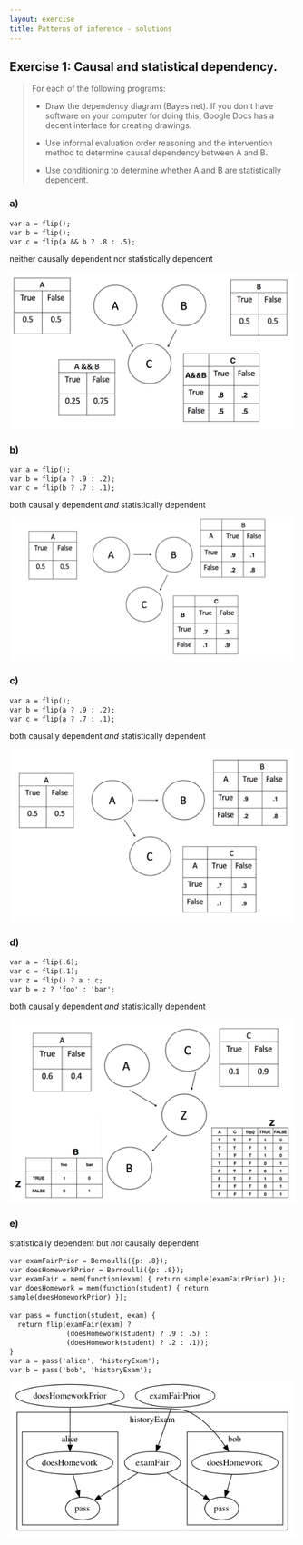```yaml
---
layout: exercise
title: Patterns of inference - solutions
---
```


## Exercise 1: Causal and statistical dependency.

> For each of the following programs:
> 
> * Draw the dependency diagram (Bayes net). If you don't have software on your computer for doing this, Google Docs has a decent interface for creating drawings.
> 
> * Use informal evaluation order reasoning and the intervention method to determine causal dependency between A and B.
> 
> * Use conditioning to determine whether A and B are statistically dependent.

### a)

~~~~ 
var a = flip();
var b = flip();
var c = flip(a && b ? .8 : .5);
~~~~

neither causally dependent nor statistically dependent

![](../assets/img/04_01_a.png)

### b)

~~~~ 
var a = flip();
var b = flip(a ? .9 : .2);
var c = flip(b ? .7 : .1);
~~~~

both causally dependent *and* statistically dependent

![](../assets/img/04_01_b.png)

### c)

~~~~ 
var a = flip();
var b = flip(a ? .9 : .2);
var c = flip(a ? .7 : .1);
~~~~

both causally dependent *and* statistically dependent

![](../assets/img/04_01_c.png)

### d)

~~~~ 
var a = flip(.6);
var c = flip(.1);
var z = flip() ? a : c;
var b = z ? 'foo' : 'bar';
~~~~

both causally dependent *and* statistically dependent

![](../assets/img/04_01_d.png)

### e)

statistically dependent but *not* causally dependent

~~~~ 
var examFairPrior = Bernoulli({p: .8});
var doesHomeworkPrior = Bernoulli({p: .8});
var examFair = mem(function(exam) { return sample(examFairPrior) });
var doesHomework = mem(function(student) { return sample(doesHomeworkPrior) });

var pass = function(student, exam) {
  return flip(examFair(exam) ?
              (doesHomework(student) ? .9 : .5) :
              (doesHomework(student) ? .2 : .1));
}
var a = pass('alice', 'historyExam');
var b = pass('bob', 'historyExam');
~~~~

![](../assets/img/04_01_e.png)

<!-- *Note:* Bayes nets often use plate notation for repeated structure across multiple entities (e.g. students and exams), but there is no standard notation for repeated structure when the repetitions are not nested. That is, `doesHomework` is memoized to `student` and `examFair` is memoized to `exam`. But for each `student`-`exam` pair we have a different value for `pass`. We can't represent that kind of shared structure in a Bayes net. -->
